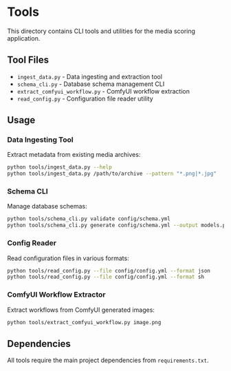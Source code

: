 # Tools

This directory contains CLI tools and utilities for the media scoring application.

## Tool Files

- `ingest_data.py` - Data ingesting and extraction tool
- `schema_cli.py` - Database schema management CLI
- `extract_comfyui_workflow.py` - ComfyUI workflow extraction
- `read_config.py` - Configuration file reader utility

## Usage

### Data Ingesting Tool
Extract metadata from existing media archives:
```bash
python tools/ingest_data.py --help
python tools/ingest_data.py /path/to/archive --pattern "*.png|*.jpg"
```

### Schema CLI
Manage database schemas:
```bash
python tools/schema_cli.py validate config/schema.yml
python tools/schema_cli.py generate config/schema.yml --output models.py
```

### Config Reader
Read configuration files in various formats:
```bash
python tools/read_config.py --file config/config.yml --format json
python tools/read_config.py --file config/config.yml --format sh
```

### ComfyUI Workflow Extractor
Extract workflows from ComfyUI generated images:
```bash
python tools/extract_comfyui_workflow.py image.png
```

## Dependencies

All tools require the main project dependencies from `requirements.txt`.